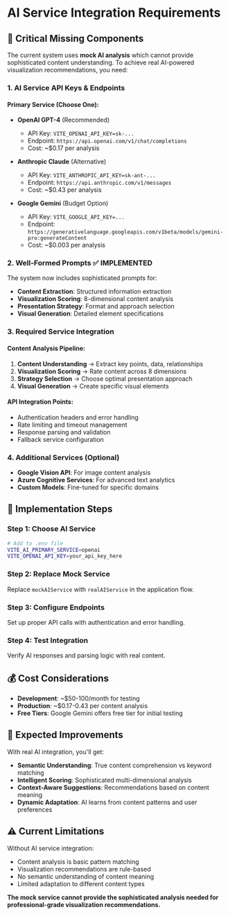 # AI Service Integration Requirements

## 🚨 **Critical Missing Components**

The current system uses **mock AI analysis** which cannot provide sophisticated content understanding. To achieve real AI-powered visualization recommendations, you need:

### **1. AI Service API Keys & Endpoints**

#### **Primary Service (Choose One):**
- **OpenAI GPT-4** (Recommended)
  - API Key: `VITE_OPENAI_API_KEY=sk-...`
  - Endpoint: `https://api.openai.com/v1/chat/completions`
  - Cost: ~$0.17 per analysis

- **Anthropic Claude** (Alternative)
  - API Key: `VITE_ANTHROPIC_API_KEY=sk-ant-...`
  - Endpoint: `https://api.anthropic.com/v1/messages`
  - Cost: ~$0.43 per analysis

- **Google Gemini** (Budget Option)
  - API Key: `VITE_GOOGLE_API_KEY=...`
  - Endpoint: `https://generativelanguage.googleapis.com/v1beta/models/gemini-pro:generateContent`
  - Cost: ~$0.003 per analysis

### **2. Well-Formed Prompts** ✅ **IMPLEMENTED**

The system now includes sophisticated prompts for:
- **Content Extraction**: Structured information extraction
- **Visualization Scoring**: 8-dimensional content analysis
- **Presentation Strategy**: Format and approach selection
- **Visual Generation**: Detailed element specifications

### **3. Required Service Integration**

#### **Content Analysis Pipeline:**
1. **Content Understanding** → Extract key points, data, relationships
2. **Visualization Scoring** → Rate content across 8 dimensions
3. **Strategy Selection** → Choose optimal presentation approach
4. **Visual Generation** → Create specific visual elements

#### **API Integration Points:**
- Authentication headers and error handling
- Rate limiting and timeout management
- Response parsing and validation
- Fallback service configuration

### **4. Additional Services (Optional)**

- **Google Vision API**: For image content analysis
- **Azure Cognitive Services**: For advanced text analytics
- **Custom Models**: Fine-tuned for specific domains

## 🔧 **Implementation Steps**

### **Step 1: Choose AI Service**
```bash
# Add to .env file
VITE_AI_PRIMARY_SERVICE=openai
VITE_OPENAI_API_KEY=your_api_key_here
```

### **Step 2: Replace Mock Service**
Replace `mockAIService` with `realAIService` in the application flow.

### **Step 3: Configure Endpoints**
Set up proper API calls with authentication and error handling.

### **Step 4: Test Integration**
Verify AI responses and parsing logic with real content.

## 💰 **Cost Considerations**

- **Development**: ~$50-100/month for testing
- **Production**: ~$0.17-0.43 per content analysis
- **Free Tiers**: Google Gemini offers free tier for initial testing

## 🎯 **Expected Improvements**

With real AI integration, you'll get:
- **Semantic Understanding**: True content comprehension vs keyword matching
- **Intelligent Scoring**: Sophisticated multi-dimensional analysis
- **Context-Aware Suggestions**: Recommendations based on content meaning
- **Dynamic Adaptation**: AI learns from content patterns and user preferences

## ⚠️ **Current Limitations**

Without AI service integration:
- Content analysis is basic pattern matching
- Visualization recommendations are rule-based
- No semantic understanding of content meaning
- Limited adaptation to different content types

**The mock service cannot provide the sophisticated analysis needed for professional-grade visualization recommendations.**
